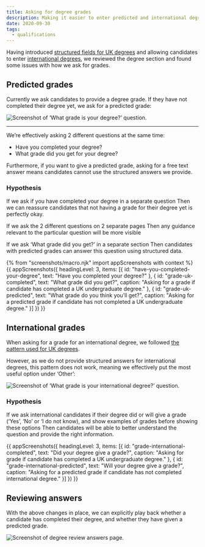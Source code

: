 ```yaml
---
title: Asking for degree grades
description: Making it easier to enter predicted and international degree grades.
date: 2020-09-30
tags:
  - qualifications
---
```


Having introduced [structured fields for UK degrees](/apply-for-teacher-training/structured-data-for-degrees/) and allowing candidates to enter [international degrees](/apply-for-teacher-training/international-candidates/#international-qualifications), we reviewed the degree section and found some issues with how we ask for grades.

## Predicted grades

Currently we ask candidates to provide a degree grade. If they have not completed their degree yet, we ask for a predicted grade:

![Screenshot of ‘What grade is your degree?’ question.](what-grade-is-your-uk-degree.png "This option appears after an ‘or’ divider, and with a list of grades above it. Candidates might infer from this that not having a degree yet is considered a lesser option.")

* * *

We’re effectively asking 2 different questions at the same time:

* Have you completed your degree?
* What grade did you get for your degree?

Furthermore, if you want to give a predicted grade, asking for a free text answer means candidates cannot use the structured answers we provide.

### Hypothesis

If we ask if you have completed your degree in a separate question
Then we can reassure candidates that not having a grade for their degree yet is perfectly okay.

If we ask the 2 different questions on 2 separate pages
Then any guidance relevant to the particular question will be more visible

If we ask ‘What grade did you get?’ in a separate section
Then candidates with predicted grades can answer this question using structured data.

{% from "screenshots/macro.njk" import appScreenshots with context %}
{{ appScreenshots({
  headingLevel: 3,
  items: [{
    id: "have-you-completed-your-degree",
    text: "Have you completed your degree?"
  }, {
    id: "grade-uk-completed",
    text: "What grade did you get?",
    caption: "Asking for a grade if candidate has completed a UK undergraduate degree."
  }, {
    id: "grade-uk-predicted",
    text: "What grade do you think you’ll get?",
    caption: "Asking for a predicted grade if candidate has not completed a UK undergraduate degree."
  }]
}) }}

## International grades

When asking for a grade for an international degree, we followed [the pattern used for UK degrees](/apply-for-teacher-training/structured-data-for-degrees/#what-grade-is-your-degree-baccalaureates).

However, as we do not provide structured answers for international degrees, this pattern does not work, meaning we effectively put the most useful option under ‘Other’:

![Screenshot of ‘What grade is your international degree?’ question.](what-grade-is-your-international-degree.png)

### Hypothesis

If we ask international candidates if their degree did or will give a grade (‘Yes’, ‘No’ or ‘I do not know), and show examples of grades before showing these options
Then candidates will be able to better understand the question and provide the right information.

{{ appScreenshots({
  headingLevel: 3,
  items: [{
    id: "grade-international-completed",
    text: "Did your degree give a grade?",
    caption: "Asking for grade if candidate has completed a UK undergraduate degree."
  }, {
    id: "grade-international-predicted",
    text: "Will your degree give a grade?",
    caption: "Asking for a predicted grade if candidate has not completed international degree."
  }]
}) }}

## Reviewing answers

With the above changes in place, we can explicitly play back whether a candidate has completed their degree, and whether they have given a predicted grade.

![Screenshot of degree review answers page.](review-answers.png)

